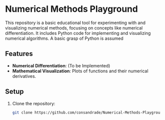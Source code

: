 # Numerical Methods Playground

This repository is a basic educational tool for experimenting with and visualizing numerical methods, focusing on concepts like numerical differentiation. It includes Python code for implementing and visualizing numerical algorithms. A basic grasp of Python is assumed

## Features

- **Numerical Differentiation**: (To be Implemented)
- **Mathematical Visualization**: Plots of functions and their numerical derivatives.

## Setup

1. Clone the repository:

   ```bash
   git clone https://github.com/consandrade/Numerical-Methods-Playground.git
